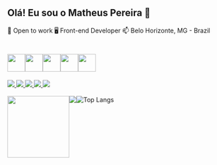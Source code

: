 
  ## Olá! Eu sou o Matheus Pereira 👋

  🔭 Open to work
  🖥 Front-end Developer
  📫 Belo Horizonte, MG - Brazil
   <h1></h1>


<h1 style="display: flex">
  <img height="40rem" src="https://cdn.jsdelivr.net/gh/devicons/devicon/icons/html5/html5-original.svg"/>
  <img height="40rem" src="https://cdn.jsdelivr.net/gh/devicons/devicon/icons/css3/css3-original.svg"/>
  <img height="40rem" src="https://cdn.jsdelivr.net/gh/devicons/devicon/icons/javascript/javascript-original.svg" />
  <img height="40rem" src="https://cdn.jsdelivr.net/gh/devicons/devicon/icons/github/github-original-wordmark.svg" />
  <img height="40rem" src="https://cdn.jsdelivr.net/gh/devicons/devicon/icons/react/react-original.svg" />
</h1>

<div>
  <a href="https://www.youtube.com/channel/UCn2631uyIeuVYNV-hHQ2aVQ" target="_blank">
    <img src="https://img.shields.io/badge/YouTube-FF0000?style=for-the-badge&logo=youtube&logoColor=white">
  </a>
  <a href="https://www.instagram.com/japinha_pvd4/" target="_blank">
    <img src="https://img.shields.io/badge/Instagram-E4405F?style=for-the-badge&logo=instagram&logoColor=white">
  </a>
  <a href="https://www.twitch.tv/japa_mth/videos" target="_blank">
    <img src="https://img.shields.io/badge/Twitch-9146FF?style=for-the-badge&logo=twitch&logoColor=white">
  </a>
  <a href="mailto:matheuspgonsalvespereira@gmail.com" target="_blank">
    <img src="https://img.shields.io/badge/Gmail-D14836?style=for-the-badge&logo=gmail&logoColor=white">
  </a>
  <a href="https://www.linkedin.com/in/matheuspereiragonsalves/" target="_blank">
    <img src="https://img.shields.io/badge/LinkedIn-0077B5?style=for-the-badge&logo=linkedin&logoColor=white">
  </a>
</div><br>

<div style="display: flex">
 <img src="https://github-readme-stats.vercel.app/api?username=Matheuspgonsalves&show_icons=true&theme=merko" height="140rem">
  <img src="(https://github-readme-stats.vercel.app/api/top-langs/?username=Matheuspgonsalves&layout=compact)](https://github.com/anuraghazra/github-readme-stats)>
            
 [![Top Langs](https://github-readme-stats.vercel.app/api/top-langs/?username=Matheuspgonsalves&layout=compact)](https://github.com/anuraghazra/github-readme-stats)
</div>

